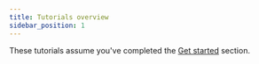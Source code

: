 ```yaml
---
title: Tutorials overview
sidebar_position: 1
---
```


These tutorials assume you've completed the [Get started](../get-started/overview) section.

